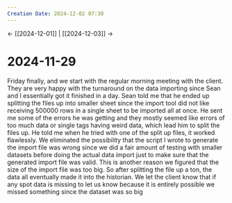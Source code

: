 ```yaml
---
Creation Date: 2024-12-02 07:30
---
```


<- [[2024-12-01]] | [[2024-12-03]]  ->

# 2024-11-29
Friday finally, and we start with the regular morning meeting with the client. They are very happy with the turnaround on the data importing since Sean and I essentially got it finished in a day. Sean told me that he ended up splitting the files up into smaller sheet since the import tool did not like receiving 500000 rows in a single sheet to be imported all at once. He sent me some of the errors he was getting and they mostly seemed like errors of too much data or single tags having weird data, which lead him to split the files up. He told me when he tried with one of the split up files, it worked flawlessly. We eliminated the possibility that the script I wrote to generate the import file was wrong since we did a fair amount of testing with smaller datasets before doing the actual data import just to make sure that the generated import file was valid. This is another reason we figured that the size of the import file was too big. So after splitting the file up a ton, the data all eventually made it into the historian. We let the client know that if any spot data is missing to let us know because it is entirely possible we missed something since the dataset was so big
